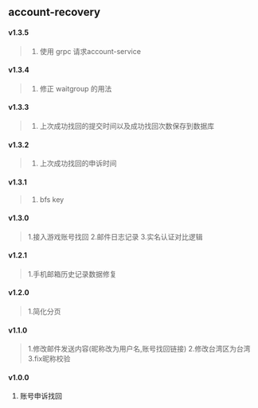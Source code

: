 ## account-recovery

#### v1.3.5
> 1. 使用 grpc 请求account-service

#### v1.3.4
> 1. 修正 waitgroup 的用法

#### v1.3.3
> 1. 上次成功找回的提交时间以及成功找回次数保存到数据库

#### v1.3.2
> 1. 上次成功找回的申诉时间

#### v1.3.1
> 1. bfs key

#### v1.3.0
> 1.接入游戏账号找回
> 2.邮件日志记录
> 3.实名认证对比逻辑

#### v1.2.1
> 1.手机邮箱历史记录数据修复

#### v1.2.0
> 1.简化分页

#### v1.1.0
> 1.修改邮件发送内容(昵称改为用户名,账号找回链接)
> 2.修改台湾区为台湾
> 3.fix昵称校验

#### v1.0.0
1. 账号申诉找回